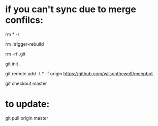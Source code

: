 # if you can't sync due to merge confilcs:

rm * -r

rm .trigger-rebuild

rm -rf .git

git init .

git remote add -t \* -f origin https://github.com/wilsonthewolf/meepbot

git checkout master

# to update:
git pull origin master
